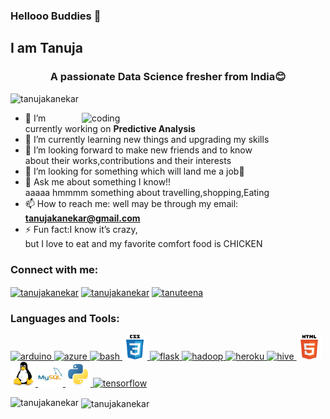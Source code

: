 ### Hellooo Buddies 👋
## I am Tanuja
<h3 align="center">A passionate Data Science fresher from India😊</h3>

<p align="left"> <img src="https://komarev.com/ghpvc/?username=tanujakanekar&label=Profile%20views&color=0e75b6&style=flat" alt="tanujakanekar" /> </p>
<img align="right" alt="coding" width="390" src="https://github.com/TanujaKanekar/TanujaKanekar/blob/main/Work%20at%20home.gif">

- 🔭 I’m currently working on **Predictive Analysis**
- 🌱 I’m currently learning new things and upgrading my skills
- 👯 I’m looking forward to make new friends and to know<br>
      about their works,contributions and their interests
- 🤔 I’m looking for something which will land me a job🙆
- 💬 Ask me about something I know!!<br>
      aaaaa hmmmm something about travelling,shopping,Eating 
- 📫 How to reach me: well may be through my email:<br>
      **tanujakanekar@gmail.com**
- ⚡ Fun fact:I know it’s crazy,<br>
     but I love to eat and my favorite comfort food is CHICKEN


<h3 align="left">Connect with me:</h3>
<p align="left">
<a href="https://linkedin.com/in/tanuja-kanekar/" target="blank"><img align="center" src="https://raw.githubusercontent.com/rahuldkjain/github-profile-readme-generator/master/src/images/icons/Social/linked-in-alt.svg" alt="tanujakanekar" height="30" width="40" /></a>
<a href="https://kaggle.com/tanujakanekar" target="blank"><img align="center" src="https://raw.githubusercontent.com/rahuldkjain/github-profile-readme-generator/master/src/images/icons/Social/kaggle.svg" alt="tanujakanekar" height="30" width="40" /></a>
<a href="https://dribbble.com/tanuteena" target="blank"><img align="center" src="https://raw.githubusercontent.com/rahuldkjain/github-profile-readme-generator/master/src/images/icons/Social/dribbble.svg" alt="tanuteena" height="30" width="40" /></a>
</p>

<h3 align="left">Languages and Tools:</h3>
<p align="left"> <a href="https://www.arduino.cc/" target="_blank"> <img src="https://cdn.worldvectorlogo.com/logos/arduino-1.svg" alt="arduino" width="40" height="40"/> </a> <a href="https://azure.microsoft.com/en-in/" target="_blank"> <img src="https://www.vectorlogo.zone/logos/microsoft_azure/microsoft_azure-icon.svg" alt="azure" width="40" height="40"/> </a> <a href="https://www.gnu.org/software/bash/" target="_blank"> <img src="https://www.vectorlogo.zone/logos/gnu_bash/gnu_bash-icon.svg" alt="bash" width="40" height="40"/> </a> <a href="https://www.w3schools.com/css/" target="_blank"> <img src="https://raw.githubusercontent.com/devicons/devicon/master/icons/css3/css3-original-wordmark.svg" alt="css3" width="40" height="40"/> </a> <a href="https://flask.palletsprojects.com/" target="_blank"> <img src="https://www.vectorlogo.zone/logos/pocoo_flask/pocoo_flask-icon.svg" alt="flask" width="40" height="40"/> </a> <a href="https://hadoop.apache.org/" target="_blank"> <img src="https://www.vectorlogo.zone/logos/apache_hadoop/apache_hadoop-icon.svg" alt="hadoop" width="40" height="40"/> </a> <a href="https://heroku.com" target="_blank"> <img src="https://www.vectorlogo.zone/logos/heroku/heroku-icon.svg" alt="heroku" width="40" height="40"/> </a> <a href="https://hive.apache.org/" target="_blank"> <img src="https://www.vectorlogo.zone/logos/apache_hive/apache_hive-icon.svg" alt="hive" width="40" height="40"/> </a> <a href="https://www.w3.org/html/" target="_blank"> <img src="https://raw.githubusercontent.com/devicons/devicon/master/icons/html5/html5-original-wordmark.svg" alt="html5" width="40" height="40"/> </a> <a href="https://www.linux.org/" target="_blank"> <img src="https://raw.githubusercontent.com/devicons/devicon/master/icons/linux/linux-original.svg" alt="linux" width="40" height="40"/> </a> <a href="https://www.mysql.com/" target="_blank"> <img src="https://raw.githubusercontent.com/devicons/devicon/master/icons/mysql/mysql-original-wordmark.svg" alt="mysql" width="40" height="40"/> </a> <a href="https://www.python.org" target="_blank"> <img src="https://raw.githubusercontent.com/devicons/devicon/master/icons/python/python-original.svg" alt="python" width="40" height="40"/> </a> <a href="https://www.tensorflow.org" target="_blank"> <img src="https://www.vectorlogo.zone/logos/tensorflow/tensorflow-icon.svg" alt="tensorflow" width="40" height="40"/> </a> </p>

<p><img align="left" src="https://github-readme-stats.vercel.app/api/top-langs?username=tanujakanekar&show_icons=true&locale=en&layout=compact" alt="tanujakanekar" /></p>

<p>&nbsp;<img align="center" src="https://github-readme-stats.vercel.app/api?username=tanujakanekar&show_icons=true&locale=en" alt="tanujakanekar" /></p>
